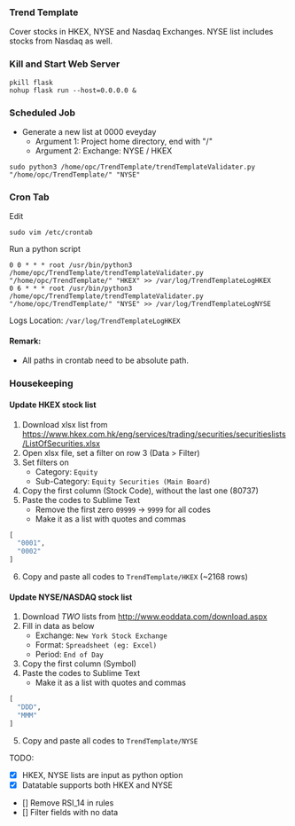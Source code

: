 ### Trend Template
Cover stocks in HKEX, NYSE and Nasdaq Exchanges. NYSE list includes stocks from Nasdaq as well. 

### Kill and Start Web Server
```shell script
pkill flask
nohup flask run --host=0.0.0.0 &
```

### Scheduled Job
- Generate a new list at 0000 eveyday
  - Argument 1: Project home directory, end with "/"
  - Argument 2: Exchange: NYSE / HKEX
```shell script
sudo python3 /home/opc/TrendTemplate/trendTemplateValidater.py "/home/opc/TrendTemplate/" "NYSE"
```

### Cron Tab
Edit
```shell script
sudo vim /etc/crontab
```

Run a python script
```shell script
0 0 * * * root /usr/bin/python3 /home/opc/TrendTemplate/trendTemplateValidater.py "/home/opc/TrendTemplate/" "HKEX" >> /var/log/TrendTemplateLogHKEX
0 6 * * * root /usr/bin/python3 /home/opc/TrendTemplate/trendTemplateValidater.py "/home/opc/TrendTemplate/" "NYSE" >> /var/log/TrendTemplateLogNYSE
```

Logs Location: `/var/log/TrendTemplateLogHKEX`

#### **Remark:**
- All paths in crontab need to be absolute path.

### Housekeeping
#### Update HKEX stock list
1. Download xlsx list from https://www.hkex.com.hk/eng/services/trading/securities/securitieslists/ListOfSecurities.xlsx
2. Open xlsx file, set a filter on row 3 (Data > Filter)
3. Set filters on
   - Category: `Equity`
   - Sub-Category: `Equity Securities (Main Board)`
4. Copy the first column (Stock Code), without the last one (80737)
5. Paste the codes to Sublime Text
   - Remove the first zero `09999` -> `9999` for all codes
   - Make it as a list with quotes and commas
```python
[
  "0001",
  "0002"
]
```
6. Copy and paste all codes to `TrendTemplate/HKEX` (~2168 rows)

#### Update NYSE/NASDAQ stock list
1. Download *TWO* lists from http://www.eoddata.com/download.aspx
2. Fill in data as below
   - Exchange: `New York Stock Exchange`
   - Format: `Spreadsheet (eg: Excel)`
   - Period: `End of Day`
3. Copy the first column (Symbol)
4. Paste the codes to Sublime Text
   - Make it as a list with quotes and commas
```python
[
  "DDD",
  "MMM"
]
```
5. Copy and paste all codes to `TrendTemplate/NYSE`

TODO:
- [x] HKEX, NYSE lists are input as python option
- [x] Datatable supports both HKEX and NYSE
- [] Remove RSI_14 in rules
- [] Filter fields with no data
